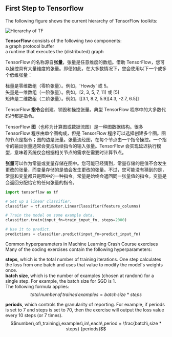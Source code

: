## First Step to Tensorflow
The following figure shows the current hierarchy of TensorFlow toolkits: 
 
![Hierarchy of TF](https://developers.google.cn/machine-learning/crash-course/images/TFHierarchy.svg)

**TensorFlow** consists of the following two components:  
a graph protocol buffer  
a runtime that executes the (distributed) graph

TensorFlow 的名称源自**张量**，张量是任意维度的数组。借助 TensorFlow，您可以操控具有大量维度的张量。即便如此，在大多数情况下，您会使用以下一个或多个低维张量：

标量是零维数组（零阶张量）。例如，\'Howdy\' 或 5。  
矢量是一维数组（一阶张量）。例如，[2, 3, 5, 7, 11] 或 [5]  
矩阵是二维数组（二阶张量）。例如，[[3.1, 8.2, 5.9][4.3, -2.7, 6.5]]   
 
TensorFlow **指令**会创建、销毁和操控张量。典型 TensorFlow 程序中的大多数代码行都是指令。  

TensorFlow **图**（也称为计算图或数据流图）是一种图数据结构。很多 TensorFlow 程序由单个图构成，但是 TensorFlow 程序可以选择创建多个图。图的节点是指令；图的边是张量。张量流经图，在每个节点由一个指令操控。一个指令的输出张量通常会变成后续指令的输入张量。TensorFlow 会实现延迟执行模型，意味着系统仅会根据相关节点的需求在需要时计算节点。

**张量**可以作为常量或变量存储在图中。您可能已经猜到，常量存储的是值不会发生更改的张量，而变量存储的是值会发生更改的张量。不过，您可能没有猜到的是，常量和变量都只是图中的一种指令。常量是始终会返回同一张量值的指令。变量是会返回分配给它的任何张量的指令。


```python
import tensorflow as tf

# Set up a linear classifier.
classifier = tf.estimator.LinearClassifier(feature_columns)

# Train the model on some example data.
classifier.train(input_fn=train_input_fn, steps=2000)

# Use it to predict.
predictions = classifier.predict(input_fn=predict_input_fn)
```

Common hyperparameters in Machine Learning Crash Course exercises  
Many of the coding exercises contain the following hyperparameters:

**steps**, which is the total number of training iterations. One step calculates the loss from one batch and uses that value to modify the model's weights once.  
**batch size**, which is the number of examples (chosen at random) for a single step. For example, the batch size for SGD is 1.  
The following formula applies:  
$$total\,number\,of\,trained\,examples = batch\,size * steps$$

**periods**, which controls the granularity of reporting. For example, if periods is set to 7 and steps is set to 70, then the exercise will output the loss value every 10 steps (or 7 times).   
$$number\,of\,training\,examples\,in\,each\,period = \frac{batch\,size * steps} {periods}$$

